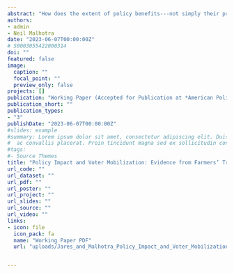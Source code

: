 ```yaml
---
abstract: "How does the extent of policy benefits---not simply their presence---affect political engagement? While fundamental to understanding the electoral implications of economic policymaking, addressing this question is challenging due to the difficulty of measuring individual voters’ policy outcomes. We examine a natural experiment embedded in President Trump’s Market Facilitation Program, which aided a core Republican constituency: farmers harmed by his 2018 trade war. Due to idiosyncrasies of program design, the MFP undercompensated some farmers for their trade war losses---and significantly overcompensated others---based solely on their 2018 crop portfolios. Analyzing over 165,000 affected voters, we show that improved compensation outcomes had negligible impacts on Republican farmers' midterm turnout and campaign contributions, even though such variation in benefits significantly affected farmers' propensity to view the intervention as helpful. This null result is important---our estimates suggest that even highly salient variation in policy outcomes may have limited mobilizing capacity."
authors:
- admin
- Neil Malhotra
date: "2023-06-07T00:00:00Z"
# S0003055422000314
doi: ""
featured: false
image:
  caption: ""
  focal_point: ""
  preview_only: false
projects: []
publication: "Working Paper (Accepted for Publication at *American Political Science Review*)"
publication_short: ""
publication_types:
- "3"
publishDate: "2023-06-07T00:00:00Z"
#slides: example
#summary: Lorem ipsum dolor sit amet, consectetur adipiscing elit. Duis posuere tellus
#  ac convallis placerat. Proin tincidunt magna sed ex sollicitudin condimentum.
#tags:
#- Source Themes
title: "Policy Impact and Voter Mobilization: Evidence from Farmers’ Trade War Experiences"
url_code: ""
url_dataset: ""
url_pdf: ""
url_poster: ""
url_project: ""
url_slides: ""
url_source: ""
url_video: ""
links:
- icon: file
  icon_pack: fa
  name: "Working Paper PDF"
  url: "uploads/Jares_and_Malhotra_Policy_Impact_and_Voter_Mobilization.pdf"


---
```


